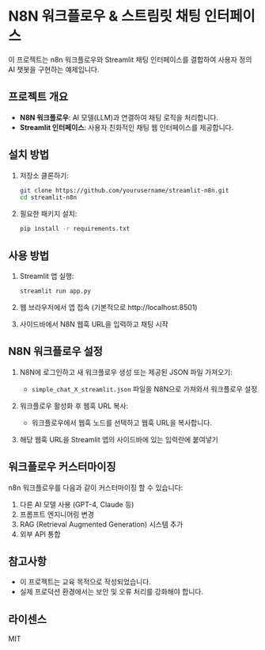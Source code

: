 # N8N 워크플로우 & 스트림릿 채팅 인터페이스

이 프로젝트는 n8n 워크플로우와 Streamlit 채팅 인터페이스를 결합하여 사용자 정의 AI 챗봇을 구현하는 예제입니다.

## 프로젝트 개요

- **N8N 워크플로우**: AI 모델(LLM)과 연결하여 채팅 로직을 처리합니다.
- **Streamlit 인터페이스**: 사용자 친화적인 채팅 웹 인터페이스를 제공합니다.

## 설치 방법

1. 저장소 클론하기:
    ```bash
    git clone https://github.com/yourusername/streamlit-n8n.git
    cd streamlit-n8n
    ```

2. 필요한 패키지 설치:
    ```bash
    pip install -r requirements.txt
    ```

## 사용 방법

1. Streamlit 앱 실행:
    ```bash
    streamlit run app.py
    ```

2. 웹 브라우저에서 앱 접속 (기본적으로 http://localhost:8501)

3. 사이드바에서 N8N 웹훅 URL을 입력하고 채팅 시작

## N8N 워크플로우 설정

1. N8N에 로그인하고 새 워크플로우 생성 또는 제공된 JSON 파일 가져오기:
   - `simple_chat_X_streamlit.json` 파일을 N8N으로 가져와서 워크플로우 설정

2. 워크플로우 활성화 후 웹훅 URL 복사:
   - 워크플로우에서 웹훅 노드를 선택하고 웹훅 URL을 복사합니다.

3. 해당 웹훅 URL을 Streamlit 앱의 사이드바에 있는 입력란에 붙여넣기

## 워크플로우 커스터마이징

n8n 워크플로우를 다음과 같이 커스터마이징 할 수 있습니다:

1. 다른 AI 모델 사용 (GPT-4, Claude 등)
2. 프롬프트 엔지니어링 변경
3. RAG (Retrieval Augmented Generation) 시스템 추가
4. 외부 API 통합

## 참고사항

- 이 프로젝트는 교육 목적으로 작성되었습니다.
- 실제 프로덕션 환경에서는 보안 및 오류 처리를 강화해야 합니다.

## 라이센스

MIT 